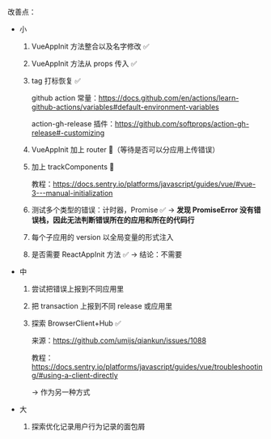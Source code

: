 改善点：

- 小

  1. VueAppInit 方法整合以及名字修改 ✅
  2. VueAppInit 方法从 props 传入 ✅
  3. tag 打标恢复 ✅

     github action 常量：https://docs.github.com/en/actions/learn-github-actions/variables#default-environment-variables

     action-gh-release 插件：https://github.com/softprops/action-gh-release#-customizing

  4. VueAppInit 加上 router 🎈（等待是否可以分应用上传错误）
  5. 加上 trackComponents 🎈

     教程：https://docs.sentry.io/platforms/javascript/guides/vue/#vue-3---manual-initialization

  6. 测试多个类型的错误：计时器，Promise ✅
     -> **发现 PromiseError 没有错误栈，因此无法判断错误所在的应用和所在的代码行**
  7. 每个子应用的 version 以全局变量的形式注入
  8. 是否需要 ReactAppInit 方法 ✅
     -> 结论：不需要

- 中

  1. 尝试把错误上报到不同应用里
  2. 把 transaction 上报到不同 release 或应用里
  3. 探索 BrowserClient+Hub ✅

     来源：https://github.com/umijs/qiankun/issues/1088

     教程：https://docs.sentry.io/platforms/javascript/guides/vue/troubleshooting/#using-a-client-directly

     -> 作为另一种方式

- 大
  1. 探索优化记录用户行为记录的面包屑
